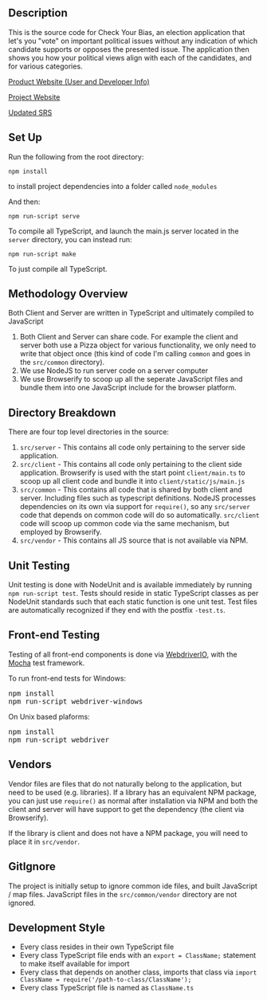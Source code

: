 Description
-----------

This is the source code for Check Your Bias, an election application that let's you "vote" on important political issues without any indication of which candidate supports or opposes the presented issue. The application then shows you how your political views align with each of the candidates, and for various categories.

[Product Website (User and Developer Info)](http://aaronnech.github.io/CheckYourBias/product_website)

[Project Website](http://aaronnech.github.io/CheckYourBias/)

[Updated SRS](https://github.com/aaronnech/CheckYourBias/blob/gh-pages/writeups/requirements%20(updated)/requirements.pdf)

Set Up
------
Run the following from the root directory:

`npm install`
  
to install project dependencies into a folder called `node_modules`

And then:

`npm run-script serve`

To compile all TypeScript, and launch the main.js server located in the `server` directory, you can instead run:

`npm run-script make`

To just compile all TypeScript.


Methodology Overview
--------------------
Both Client and Server are written in TypeScript and ultimately compiled to JavaScript

1. Both Client and Server can share code. For example the client and server both use a Pizza object for various functionality, we only need to write that object once (this kind of code I'm calling `common` and goes in the `src/common` directory).
2. We use NodeJS to run server code on a server computer
3. We use Browserify to scoop up all the seperate JavaScript files and bundle them into one JavaScript include for the browser platform.


Directory Breakdown
-------------------

There are four top level directories in the source:

1. `src/server` - This contains all code only pertaining to the server side application.
2. `src/client` - This contains all code only pertaining to the client side application. Browserify is used with the start point `client/main.ts` to scoop up all client code and bundle it into `client/static/js/main.js`
3. `src/common` - This contains all code that is shared by both client and server. Including files such as typescript definitions. NodeJS processes dependencies on its own via support for `require()`, so any `src/server` code that depends on common code will do so automatically. `src/client` code will scoop up common code via the same mechanism, but employed by Browserify.
4. `src/vendor` - This contains all JS source that is not available via NPM.

Unit Testing
------------

Unit testing is done with NodeUnit and is available immediately by running `npm run-script test`. Tests should reside in static TypeScript classes as per NodeUnit standards such that each static function is one unit test. Test files are automatically recognized if they end with the postfix `-test.ts`.

Front-end Testing
-----------------

Testing of all front-end components is done via [WebdriverIO](http://webdriver.io/api.html), with the [Mocha](https://mochajs.org/) test framework.

To run front-end tests for Windows:

<pre>
npm install
npm run-script webdriver-windows
</pre>

On Unix based plaforms:

<pre>
npm install
npm run-script webdriver
</pre>

Vendors
-------

Vendor files are files that do not naturally belong to the application, but need to be used (e.g. libraries). If a library has an equivalent NPM package, you can just use `require()` as normal after installation via NPM and both the client and server will have support to get the dependency (the client via Browserify).

If the library is client and does not have a NPM package, you will need to place it in `src/vendor`.

GitIgnore
---------

The project is initially setup to ignore common ide files, and built JavaScript / map files. JavaScript files in the `src/common/vendor` directory are not ignored.

Development Style
-----------------

- Every class resides in their own TypeScript file
- Every class TypeScript file ends with an `export = ClassName;` statement to make itself available for import
- Every class that depends on another class, imports that class via `import ClassName = require('/path-to-class/ClassName');`
- Every class TypeScript file is named as `ClassName.ts`
